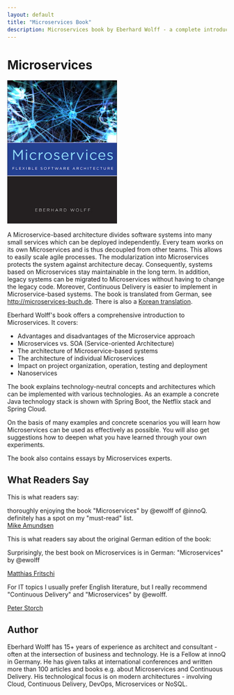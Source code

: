 ```yaml
---
layout: default
title: "Microservices Book"
description: Microservices book by Eberhard Wolff - a complete introduction to the architecture style including aspects like technologies or organizations and a complete examples.
---
```


# Microservices

<img src="images/book.jpg" width="50%" /> 


A Microservice-based architecture divides software systems into many
small services which can be deployed independently. Every team works
on its own Microservices and is thus decoupled from other teams. This
allows to easily scale agile processes. The modularization into
Microservices protects the system against architecture
decay. Consequently, systems based on Microservices stay maintainable
in the long term. In addition, legacy systems can be migrated to
Microservices without having to change the legacy code. Moreover,
Continuous Delivery is easier to implement in Microservice-based
systems. The book is translated from German, see
<http://microservices-buch.de>. There is also a [Korean
translation](http://acornpub.co.kr/book/microservices).

Eberhard Wolff's book offers a comprehensive introduction to Microservices. It covers:

      
* Advantages and disadvantages of the Microservice approach
* Microservices vs. SOA (Service-oriented Architecture)
* The architecture of Microservice-based systems
* The architecture of individual Microservices
* Impact on project organization, operation, testing and deployment
* Nanoservices
      
The book explains technology-neutral concepts and architectures which
can be implemented with various technologies. As an example a concrete
Java technology stack is shown with Spring Boot, the Netflix stack and
Spring Cloud.

On the basis of many examples and concrete scenarios you will learn
how Microservices can be used as effectively as possible. You will
also get suggestions how to deepen what you have learned through your
own experiments.

The book also contains essays by Microservices experts.
      
## What Readers Say

This is what readers say:

thoroughly enjoying the book "Microservices" by @ewolff of
@innoQ. definitely has a spot on my "must-read" list.<br /><a
href="https://twitter.com/mamund/status/792885629516480513">Mike
Amundsen </a>

This is what readers say about the original German edition of the
book:
      
Surprisingly, the best book on Microservices is in German:
"Microservices" by @ewolff

[Matthias Fritschi](https://twitter.com/matfsw/status/671222544729579520)

For IT topics I usually prefer English literature, but I really
recommend "Continuous Delivery" and "Microservices" by @ewolff.

[Peter Storch](https://twitter.com/storchp/status/678547218119401473)


## Author

Eberhard Wolff has 15+ years of experience as architect and
consultant - often at the intersection of business and technology. He is a Fellow
at innoQ in Germany. He has given talks at international conferences
and written more than 100 articles and books e.g. about Microservices
and Continuous Delivery. His technological focus is on modern
architectures - involving Cloud, Continuous Delivery, DevOps,
Microservices or NoSQL.
